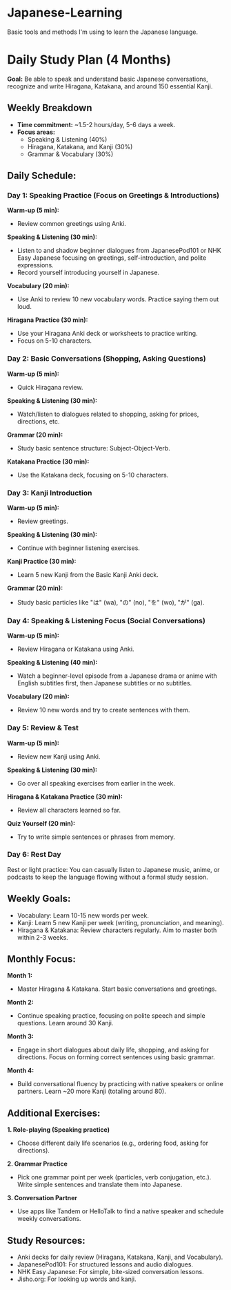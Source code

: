 # Japanese-Learning
Basic tools and methods I'm using to learn the Japanese language.

# Daily Study Plan (4 Months)

**Goal:** Be able to speak and understand basic Japanese conversations, recognize and write Hiragana, Katakana, and around 150 essential Kanji.

## Weekly Breakdown
- **Time commitment:** ~1.5-2 hours/day, 5-6 days a week.
- **Focus areas:**
  - Speaking & Listening (40%)
  - Hiragana, Katakana, and Kanji (30%)
  - Grammar & Vocabulary (30%)

## Daily Schedule:

### Day 1: Speaking Practice (Focus on Greetings & Introductions)

**Warm-up (5 min):**
- Review common greetings using Anki.

**Speaking & Listening (30 min):**
- Listen to and shadow beginner dialogues from JapanesePod101 or NHK Easy Japanese focusing on greetings, self-introduction, and polite expressions.
- Record yourself introducing yourself in Japanese.

**Vocabulary (20 min):**
- Use Anki to review 10 new vocabulary words. Practice saying them out loud.

**Hiragana Practice (30 min):**
- Use your Hiragana Anki deck or worksheets to practice writing.
- Focus on 5-10 characters.

### Day 2: Basic Conversations (Shopping, Asking Questions)

**Warm-up (5 min):**
- Quick Hiragana review.

**Speaking & Listening (30 min):**
- Watch/listen to dialogues related to shopping, asking for prices, directions, etc.

**Grammar (20 min):**
- Study basic sentence structure: Subject-Object-Verb.

**Katakana Practice (30 min):**
- Use the Katakana deck, focusing on 5-10 characters.

### Day 3: Kanji Introduction

**Warm-up (5 min):**
- Review greetings.

**Speaking & Listening (30 min):**
- Continue with beginner listening exercises.

**Kanji Practice (30 min):**
- Learn 5 new Kanji from the Basic Kanji Anki deck.

**Grammar (20 min):**
- Study basic particles like "は" (wa), "の" (no), "を" (wo), "が" (ga).

### Day 4: Speaking & Listening Focus (Social Conversations)

**Warm-up (5 min):**
- Review Hiragana or Katakana using Anki.

**Speaking & Listening (40 min):**
- Watch a beginner-level episode from a Japanese drama or anime with English subtitles first, then Japanese subtitles or no subtitles.

**Vocabulary (20 min):**
- Review 10 new words and try to create sentences with them.

### Day 5: Review & Test

**Warm-up (5 min):**
- Review new Kanji using Anki.

**Speaking & Listening (30 min):**
- Go over all speaking exercises from earlier in the week.

**Hiragana & Katakana Practice (30 min):**
- Review all characters learned so far.

**Quiz Yourself (20 min):**
- Try to write simple sentences or phrases from memory.

### Day 6: Rest Day

Rest or light practice: You can casually listen to Japanese music, anime, or podcasts to keep the language flowing without a formal study session.

## Weekly Goals:

- Vocabulary: Learn 10-15 new words per week.
- Kanji: Learn 5 new Kanji per week (writing, pronunciation, and meaning).
- Hiragana & Katakana: Review characters regularly. Aim to master both within 2-3 weeks.

## Monthly Focus:

**Month 1:**
- Master Hiragana & Katakana. Start basic conversations and greetings.

**Month 2:**
- Continue speaking practice, focusing on polite speech and simple questions. Learn around 30 Kanji.

**Month 3:**
- Engage in short dialogues about daily life, shopping, and asking for directions. Focus on forming correct sentences using basic grammar.

**Month 4:**
- Build conversational fluency by practicing with native speakers or online partners. Learn ~20 more Kanji (totaling around 80).

## Additional Exercises:

**1. Role-playing (Speaking practice)**
- Choose different daily life scenarios (e.g., ordering food, asking for directions).

**2. Grammar Practice**
- Pick one grammar point per week (particles, verb conjugation, etc.). Write simple sentences and translate them into Japanese.

**3. Conversation Partner**
- Use apps like Tandem or HelloTalk to find a native speaker and schedule weekly conversations.

## Study Resources:
- Anki decks for daily review (Hiragana, Katakana, Kanji, and Vocabulary).
- JapanesePod101: For structured lessons and audio dialogues.
- NHK Easy Japanese: For simple, bite-sized conversation lessons.
- Jisho.org: For looking up words and kanji.
